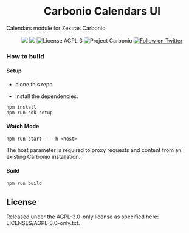 <!--
SPDX-FileCopyrightText: 2021 2022 Zextras <https://www.zextras.com>

SPDX-License-Identifier: AGPL-3.0-only
-->
<div align="center">
  <h1>Carbonio Calendars UI</h1>
</div>

Calendars module for Zextras Carbonio

<p align="center">
  <a href="https://github.com/zextras/carbonio-calendars-ui/graphs/contributors" alt="Contributors">
  <img src="https://img.shields.io/github/contributors/zextras/carbonio-calendars-ui" /></a>
  <a href="https://github.com/zextras/carbonio-calendars-ui/pulse" alt="Activity">
  <img src="https://img.shields.io/github/commit-activity/m/zextras/carbonio-calendars-ui" /></a>
  <img src="https://img.shields.io/badge/license-AGPL%203-green" alt="License AGPL 3">
  <img src="https://img.shields.io/badge/project-carbonio-informational" alt="Project Carbonio">
  <a href="https://twitter.com/intent/follow?screen_name=zextras">
  <img src="https://img.shields.io/twitter/follow/zextras?style=social&logo=twitter" alt="Follow on Twitter"></a>
</p>
<h3>How to build</h3>

<h4>Setup</h4>

- clone this repo

- install the dependencies:
```
npm install
npm run sdk-setup
```

<h4>Watch Mode</h4>

```
npm run start -- -h <host>
```

The host parameter is required to proxy requests and content from an existing Carbonio installation.

<h4>Build</h4>

```
npm run build
```

<h2>License</h2>

Released under the AGPL-3.0-only license as specified here: LICENSES/AGPL-3.0-only.txt.
